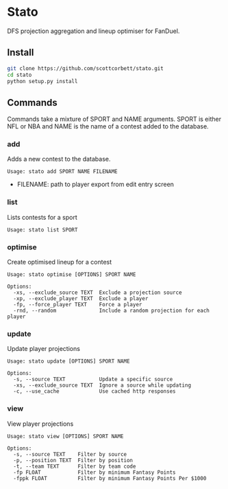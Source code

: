 # Stato

DFS projection aggregation and lineup optimiser for FanDuel. 


## Install
 ```bash
git clone https://github.com/scottcorbett/stato.git
cd stato
python setup.py install
```

## Commands

Commands take a mixture of SPORT and NAME arguments. SPORT is either NFL or NBA and NAME is 
the name of a contest added to the database. 

### add
Adds a new contest to the database.

```
Usage: stato add SPORT NAME FILENAME
```

* FILENAME: path to player export from edit entry screen

### list
Lists contests for a sport

```
Usage: stato list SPORT
```

### optimise
Create optimised lineup for a contest 

```
Usage: stato optimise [OPTIONS] SPORT NAME

Options:
  -xs, --exclude_source TEXT  Exclude a projection source
  -xp, --exclude_player TEXT  Exclude a player
  -fp, --force_player TEXT    Force a player
  -rnd, --random              Include a random projection for each player
```

### update
Update player projections  

```
Usage: stato update [OPTIONS] SPORT NAME

Options:
  -s, --source TEXT           Update a specific source
  -xs, --exclude_source TEXT  Ignore a source while updating
  -c, --use_cache             Use cached http responses
```
 
### view
View player projections  

```
Usage: stato view [OPTIONS] SPORT NAME

Options:
  -s, --source TEXT    Filter by source
  -p, --position TEXT  Filter by position
  -t, --team TEXT      Filter by team code
  -fp FLOAT            Filter by minimum Fantasy Points
  -fppk FLOAT          Filter by minimum Fantasy Points Per $1000
```